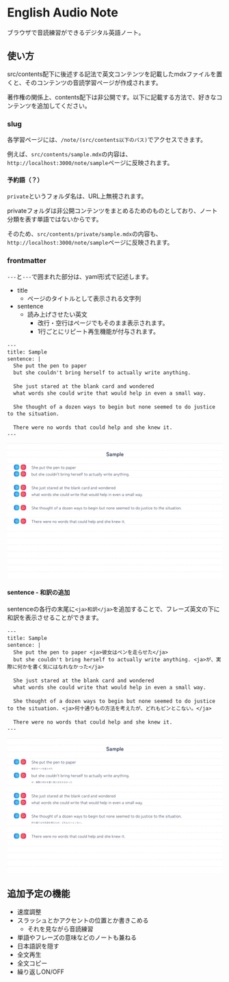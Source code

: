 # English Audio Note

ブラウザで音読練習ができるデジタル英語ノート。

## 使い方

src/contents配下に後述する記法で英文コンテンツを記載したmdxファイルを置くと、そのコンテンツの音読学習ページが作成されます。

著作権の関係上、contents配下は非公開です。以下に記載する方法で、好きなコンテンツを追加してください。

### slug

各学習ページには、`/note/(src/contents以下のパス)`でアクセスできます。

例えば、`src/contents/sample.mdx`の内容は、`http://localhost:3000/note/sample`ページに反映されます。

#### 予約語（？）

`private`というフォルダ名は、URL上無視されます。

privateフォルダは非公開コンテンツをまとめるためのものとしており、ノート分類を表す単語ではないからです。

そのため、`src/contents/private/sample.mdx`の内容も、`http://localhost:3000/note/sample`ページに反映されます。

### frontmatter

`---`と`---`で囲まれた部分は、yaml形式で記述します。

- title
  - ページのタイトルとして表示される文字列
- sentence
  - 読み上げさせたい英文
    - 改行・空行はページでもそのまま表示されます。
    - 1行ごとにリピート再生機能が付与されます。

```
---
title: Sample
sentence: |
  She put the pen to paper 
  but she couldn't bring herself to actually write anything. 
  
  She just stared at the blank card and wondered 
  what words she could write that would help in even a small way. 
  
  She thought of a dozen ways to begin but none seemed to do justice to the situation. 
  
  There were no words that could help and she knew it.
---
```

![](doc/assets/sample-frontmatter.png)

#### sentence - 和訳の追加

sentenceの各行の末尾に`<ja>和訳</ja>`を追加することで、フレーズ英文の下に和訳を表示させることができます。

```
---
title: Sample
sentence: |
  She put the pen to paper <ja>彼女はペンを走らせた</ja>
  but she couldn't bring herself to actually write anything. <ja>が、実際に何かを書く気にはなれなかった</ja>
  
  She just stared at the blank card and wondered 
  what words she could write that would help in even a small way. 
  
  She thought of a dozen ways to begin but none seemed to do justice to the situation. <ja>何十通りもの方法を考えたが、どれもピンとこない。</ja>
  
  There were no words that could help and she knew it.
---
```

![](doc/assets/sample-frontmatter-sentence-ja.png)

## 追加予定の機能

- 速度調整
- スラッシュとかアクセントの位置とか書きこめる
  - それを見ながら音読練習
- 単語やフレーズの意味などのノートも兼ねる
- 日本語訳を隠す
- 全文再生
- 全文コピー
- 繰り返しON/OFF